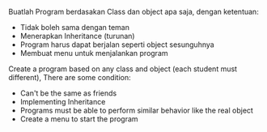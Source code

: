 Buatlah Program berdasakan Class dan object apa saja, dengan ketentuan:

- Tidak boleh sama dengan teman
- Menerapkan Inheritance (turunan)
- Program harus dapat berjalan seperti object sesunguhnya
- Membuat menu untuk menjalankan program

Create a program based on any class and object (each student must different), There are some condition:

- Can't be the same as friends
- Implementing Inheritance
- Programs must be able to perform similar behavior like the real object
- Create a menu to start the program
